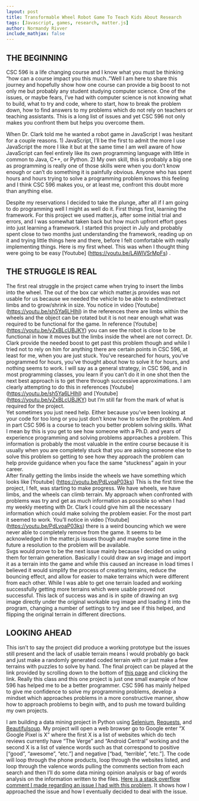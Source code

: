 ```yaml
---
layout: post
title: Transformable Wheel Robot Game To Teach Kids About Research
tags: [Javascript, games, research, matter.js]
author: Normandy Rivver
include_mathjax: false
---
```


## THE BEGINNING

CSC 596 is a life changing course and I know what you must be thinking “how can a course impact you this much..”Well I am here to share this journey and hopefully show how one course can provide a big boost to not only me but probably any student studying computer science.  One of the issues, or maybe fears, I’ve had with computer science is not knowing what to build, what to try and code, where to start, how to break the problem down, how to find answers to my problems which do not rely on teachers or teaching assistants.  This is a long list of issues and yet CSC 596 not only makes you confront them but helps you overcome them.

When Dr.  Clark told me he wanted a robot game in JavaScript I was hesitant for a couple reasons.  1) JavaScript, I’ll be the first to admit the more I use JavaScript the more I like it but at the same time I am well aware of how JavaScript can feel entirely like its own programming language with little in common to Java, C++, or Python.  2) My own skill, this is probably a big one as programming is really one of those skills were when you don’t know enough or can’t do something it is painfully obvious.  Anyone who has spent hours and hours trying to solve a programming problem knows this feeling and I think CSC 596 makes you, or at least me, confront this doubt more than anything else.  

Despite my reservations I decided to take the plunge, after all if I am going to do programming well I might as well do it.  First things first, learning the framework.  For this project we used matter.js, after some initial trial and errors, and I was somewhat taken back but how much upfront effort goes into just learning a framework.  I started this project in July and probably spent close to two months just understanding the framework, reading up on it and trying little things here and there, before I felt comfortable with really implementing things.  Here is my first wheel.  This was when I thought thing were going to be easy [Youtube] (https://youtu.be/LAWlVSrMpFs)  .  

## THE STRUGGLE IS REAL

The first real struggle in the project came when trying to insert the limbs into the wheel.  The out of the box car which matter.js provides was not usable for us because we needed the vehicle to be able to extend/retract limbs and to grow/shrink in size.  You notice in video [Youtube] (https://youtu.be/sh5Ya6LHlhI) in the references there are limbs within the wheels and the object can be rotated but it is not near enough what was required to be functional for the game. In reference [Youtube] (https://youtu.be/yZxBLcUBJKY) you can see the robot is close to be functional in how it moves but the limbs inside the wheel are not correct.
Dr.  Clark provide the needed boost to get past this problem though and while I tried not to rely on him for anything there are certain points in CSC 596, at least for me, when you are just stuck.  You’ve researched for hours, you’ve programmed for hours, you’ve thought about how to solve it for hours, and nothing seems to work.  I will say as a general strategy, in CSC 596, and in most programming classes, you learn if you can’t do it in one shot then the next best approach is to get there through successive approximations.  I am clearly attempting to do this in references [Youtube] (https://youtu.be/sh5Ya6LHlhI) and [Youtube] (https://youtu.be/yZxBLcUBJKY) but I’m still far from the mark of what is required for the project.  
Yet sometimes you just need help.  Either because you’ve been looking at your code for too long or you just don’t know how to solve the problem.  And in part CSC 596 is a course to teach you better problem solving skills.  What I mean by this is you get to see how someone with a Ph.D. and years of experience programming and solving problems approaches a problem.  This information is probably the most valuable in the entire course because it is usually when you are completely stuck that you are asking someone else to solve this problem so getting to see how they approach the problem can help provide guidance when you face the same “stuckness” again in your career.  
After finally getting the limbs inside the wheels we have something which looks like [Youtube] (https://youtu.be/PdLvoaP03ks)  This is the first time the project, I felt, was starting to make progress.  We have wheels, we have limbs, and the wheels can climb terrain.  My approach when confronted with problems was try and get as much information as possible so when I had my weekly meeting with Dr.  Clark I could give him all the necessary information which could make solving the problem easier.  For the most part it seemed to work.  You’ll notice in video [Youtube] (https://youtu.be/PdLvoaP03ks) there is a weird bouncing which we were never able to completely remove from the game.  It seems to be acknowledged in the matter.js issues though and maybe some time in the future a resolution to the problem will be available.  
Svgs would prove to be the next issue mainly because I decided on using them for terrain generation.  Basically I could draw an svg image and import it as a terrain into the game and while this caused an increase in load times I believed it would simplify the process of creating terrains, reduce the bouncing effect, and allow for easier to make terrains which were different from each other.  While I was able to get one terrain loaded and working successfully getting more terrains which were usable proved not successful.  This lack of success was and is in spite of drawing an svg image directly under the original workable svg image and loading it into the program, changing a number of settings to try and see if this helped, and flipping the original terrain in different directions.  

## LOOKING AHEAD

This isn’t to say the project did produce a working prototype but the issues still present and the lack of usable terrain means I would probably go back and just make a randomly generated coded terrain with or just make a few terrains with puzzles to solve by hand.  The final project can be played at the link provided by scrolling down to the bottom of [this page](https://github.com/normandyr/csc596) and clicking the link.  Really this class and this one project is just one small example of how 596 has helped me to be a better programmer.  CSC 596 has mainly helped to give me confidence to solve my programming problems, develop a mindset which approaches problems in a more constructive manner, show how to approach problems to begin with, and to push me toward building my own projects.  

I am building a data mining project in Python using [Selenium](https://selenium-python.readthedocs.io/), [Requests](https://realpython.com/python-requests/), and [Beautifulsoup](https://www.crummy.com/software/BeautifulSoup/bs4/doc/).  My project will open a web browser go to Google enter “X Google Pixel is X”  where the first X is a list of websites which do tech reviews currently have “The Verge” and “Android Central” working and the second X is a list of valence words such as that correspond to positive [“good”, “awesome”, “etc.”] and negative [“bad, “terrible”, “etc.”].  The code will loop through the phone products, loop through the websites listed, and loop through the valence words pulling the comments section from each search and then I’ll do some data mining opinion analysis or bag of words analysis on the information written to the files.  [Here is a stack overflow comment I made regarding an issue I had with this problem](https://stackoverflow.com/questions/59333437/cant-grab-comment-text-using-selenium-python-requests-and-beautifulsoup-from).  It shows how I approached the issue and how I eventually decided to deal with the issue.
